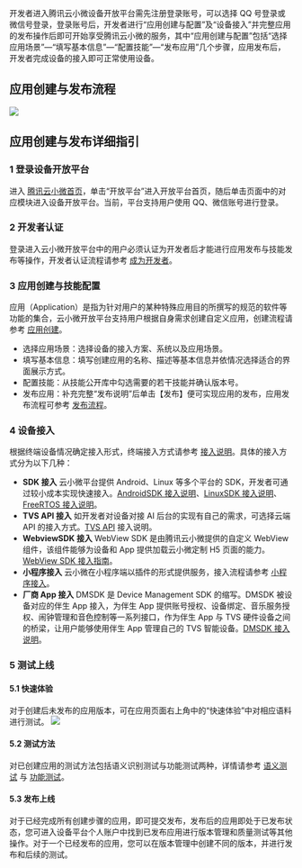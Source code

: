开发者进入腾讯云小微设备开放平台需先注册登录账号，可以选择 QQ 号登录或微信号登录，登录账号后，开发者进行“应用创建与配置”及“设备接入”并完整应用的发布操作后即可开始享受腾讯云小微的服务，其中“应用创建与配置”包括“选择应用场景”—“填写基本信息”—“配置技能”—“发布应用”几个步骤，应用发布后，开发者完成设备的接入即可正常使用设备。

## 应用创建与发布流程
![](https://main.qcloudimg.com/raw/30a3f99caad45d856b87ee63c529a5d6/111ac06a67bebff996f278d2f725ebf4f67.jpg)

## 应用创建与发布详细指引
### 1 登录设备开放平台
进入 [腾讯云小微首页](https://dingdang.qq.com)，单击“开放平台”进入开放平台首页，随后单击页面中的对应模块进入设备开放平台。当前，平台支持用户使用 QQ、微信账号进行登录。

### 2 开发者认证
登录进入云小微开放平台中的用户必须认证为开发者后才能进行应用发布与技能发布等操作，开发者认证流程请参考 [成为开发者](https://dingdang.qq.com/doc/page/16)。

### 3 应用创建与技能配置
应用（Application）是指为针对用户的某种特殊应用目的所撰写的规范的软件等功能的集合，云小微开放平台支持用户根据自身需求创建自定义应用，创建流程请参考 [应用创建](https://dingdang.qq.com/doc/page/331)。
- 选择应用场景：选择设备的接入方案、系统以及应用场景。
- 填写基本信息：填写创建应用的名称、描述等基本信息并依情况选择适合的界面展示方式。
- 配置技能：从技能公开库中勾选需要的若干技能并确认版本号。
- 发布应用：补充完整“发布说明”后单击【发布】便可实现应用的发布，应用发布流程可参考 [发布流程](https://dingdang.qq.com/doc/page/339)。

### 4 设备接入
根据终端设备情况确定接入形式，终端接入方式请参考 [接入说明](https://dingdang.qq.com/doc/page/219)。具体的接入方式分为以下几种：
- **SDK 接入**
云小微平台提供 Android、Linux 等多个平台的 SDK，开发者可通过较小成本实现快速接入。[AndroidSDK 接入说明](https://dingdang.qq.com/doc/page/322)、[LinuxSDK 接入说明](https://dingdang.qq.com/doc/page/324)、[FreeRTOS 接入说明](https://dingdang.qq.com/doc/page/227)。
- **TVS API 接入**
如开发者对设备对接 AI 后台的实现有自己的需求，可选择云端 API 的接入方式。[TVS API](https://dingdang.qq.com/doc/page/285) 接入说明。
- **WebviewSDK 接入**
WebView SDK 是由腾讯云小微提供的自定义 WebView 组件，该组件能够为设备和 App 提供加载云小微定制 H5 页面的能力。[WebView SDK 接入指南](https://dingdang.qq.com/doc/page/303)。
- **小程序接入**
云小微在小程序端以插件的形式提供服务，接入流程请参考 [小程序接入](https://dingdang.qq.com/doc/page/340)。
- **厂商 App 接入**
DMSDK 是 Device Management SDK 的缩写。DMSDK 被设备对应的伴生 App 接入，为伴生 App 提供账号授权、设备绑定、音乐服务授权、闹钟管理和音色控制等一系列接口，作为伴生 App 与 TVS 硬件设备之间的桥梁，让用户能够使用伴生 App 管理自己的 TVS 智能设备。[DMSDK 接入说明](https://dingdang.qq.com/doc/page/342)。

### 5 测试上线
#### 5.1 快速体验
对于创建后未发布的应用版本，可在应用页面右上角中的“快速体验”中对相应语料进行测试。
![](https://main.qcloudimg.com/raw/1a59d51f4ba3d75c6487cdc31549e9e8/2222220200324153723.png)

#### 5.2 测试方法
对已创建应用的测试方法包括语义识别测试与功能测试两种，详情请参考 [语义测试](https://dingdang.qq.com/doc/page/334) 与 [功能测试](https://dingdang.qq.com/doc/page/335)。

#### 5.3 发布上线
对于已经完成所有创建步骤的应用，即可提交发布，发布后的应用即处于已发布状态，您可进入设备平台个人账户中找到已发布应用进行版本管理和质量测试等其他操作。对于一个已经发布的应用，您可以在版本管理中创建不同的版本，并进行发布和后续的测试。
